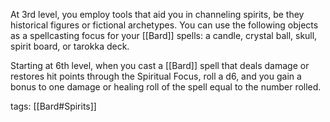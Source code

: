 At 3rd level, you employ tools that aid you in channeling spirits, be they historical figures or fictional archetypes. You can use the following objects as a spellcasting focus for your [[Bard]] spells: a candle, crystal ball, skull, spirit board, or tarokka deck.

Starting at 6th level, when you cast a [[Bard]] spell that deals damage or restores hit points through the Spiritual Focus, roll a d6, and you gain a bonus to one damage or healing roll of the spell equal to the number rolled.

tags: [[Bard#Spirits]]